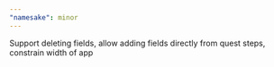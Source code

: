 ```yaml
---
"namesake": minor
---
```


Support deleting fields, allow adding fields directly from quest steps, constrain width of app
